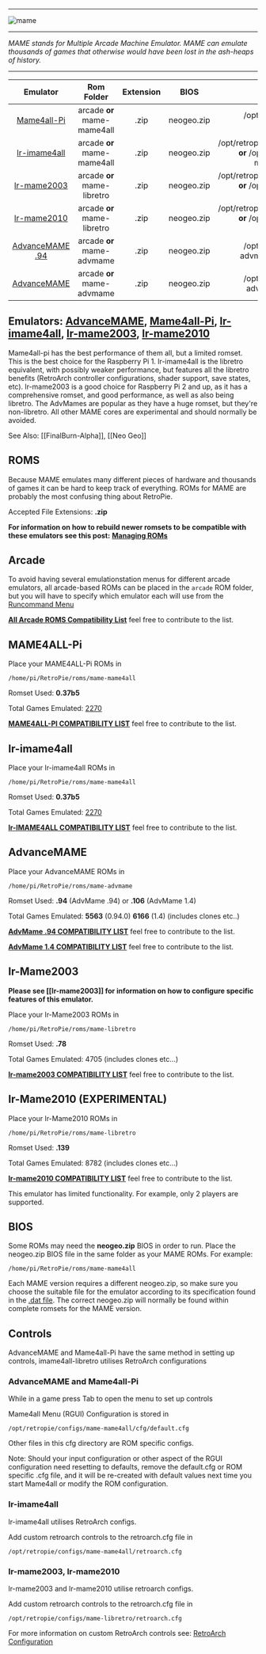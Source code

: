 ***
![mame](https://cloud.githubusercontent.com/assets/10035308/12213821/0acf7328-b63d-11e5-8127-48c8c5d31fe3.png)
***
_MAME stands for Multiple Arcade Machine Emulator. MAME can emulate thousands of games that otherwise would have been lost in the ash-heaps of history._

***

| Emulator | Rom Folder | Extension | BIOS |  Controller Config |
| :---: | :---: | :---: | :---: | :---: |
| [Mame4all-Pi](https://github.com/RetroPie/mame4all-pi) | arcade **or** mame-mame4all | .zip | neogeo.zip | /opt/retropie/configs/mame-mame4all/mame.cfg |
| [lr-imame4all](https://github.com/libretro/imame4all-libretro) | arcade **or** mame-mame4all | .zip | neogeo.zip | /opt/retropie/configs/arcade/retroarch.cfg, **or** /opt/retropie/configs/mame-mame4all/retroarch.cfg |
| [lr-mame2003](https://github.com/libretro/mame2003-libretro) | arcade **or** mame-libretro | .zip | neogeo.zip | /opt/retropie/configs/arcade/retroarch.cfg, **or** /opt/retropie/configs/mame-libretro/retroarch.cfg |
| [lr-mame2010](https://github.com/libretro/mame2010-libretro) | arcade **or** mame-libretro | .zip | neogeo.zip | /opt/retropie/configs/arcade/retroarch.cfg, **or** /opt/retropie/configs/mame-libretro/retroarch.cfg |
| [AdvanceMAME .94](http://advancemame.sourceforge.net/) | arcade **or** mame-advmame | .zip | neogeo.zip | /opt/retropie/configs/mame-advmame/advmame-0.94.0.rc |
| [AdvanceMAME](http://advancemame.sourceforge.net/) | arcade **or** mame-advmame | .zip | neogeo.zip | /opt/retropie/configs/mame-advmame/advmame-1.4.rc |

## Emulators: [AdvanceMAME](http://advancemame.sourceforge.net/), [Mame4all-Pi](https://github.com/RetroPie/mame4all-pi), [lr-imame4all](https://github.com/libretro/imame4all-libretro), [lr-mame2003](https://github.com/libretro/mame2003-libretro), [lr-mame2010](https://github.com/libretro/mame2010-libretro)

Mame4all-pi has the best performance of them all, but a limited romset. This is the best choice for the Raspberry Pi 1. lr-imame4all is the libretro equivalent, with possibly weaker performance, but features all the libretro benefits (RetroArch controller configurations, shader support, save states, etc). lr-mame2003 is a good choice for Raspberry Pi 2 and up, as it has a comprehensive romset, and good performance, as well as also being libretro. The AdvMames are popular as they have a huge romset, but they're non-libretro. All other MAME cores are experimental and should normally be avoided.

See Also: [[FinalBurn-Alpha]], [[Neo Geo]]

## ROMS

Because MAME emulates many different pieces of hardware and thousands of games it can be hard to keep track of everything. ROMs for MAME are probably the most confusing thing about RetroPie.

Accepted File Extensions: **.zip**

**For information on how to rebuild newer romsets to be compatible with these emulators see this post:**
**[Managing ROMs](https://github.com/petrockblog/RetroPie-Setup/wiki/Managing-ROMs)**

## **Arcade**

To avoid having several emulationstation menus for different arcade emulators, all arcade-based ROMs can be placed in the `arcade` ROM folder, but you will have to specify which emulator each will use from the [Runcommand Menu](runcommand)

[**All Arcade ROMS Compatibility List**](https://docs.google.com/spreadsheets/d/1antILt7D12EWOFzyJwTfB86NceghMJKXG7CdYumuHec/edit?usp=sharing) feel free to contribute to the list.

## **MAME4ALL-Pi**

Place your MAME4ALL-Pi ROMs in
```
/home/pi/RetroPie/roms/mame-mame4all
```

Romset Used: **0.37b5**

Total Games Emulated: [2270](http://code.google.com/p/imame4all/wiki/GameList) 

[**MAME4ALL-PI COMPATIBILITY LIST**](https://docs.google.com/spreadsheets/d/1gpuoZx78kDDdnf_yADicsSZHMfpOxNySSov7UdCDAik/edit?usp=sharing)  feel free to contribute to the list.

## **lr-imame4all**

Place your lr-imame4all ROMs in
```
/home/pi/RetroPie/roms/mame-mame4all
```

Romset Used: **0.37b5**

Total Games Emulated: [2270](http://code.google.com/p/imame4all/wiki/GameList) 

[**lr-IMAME4ALL COMPATIBILITY LIST**](https://docs.google.com/spreadsheets/d/1Fmx2RPcgVgIIeKpaBKNEGWCDuu3DGfR-VkrnIVsIpeE/edit?usp=sharing)  feel free to contribute to the list.

## **AdvanceMAME**

Place your AdvanceMAME ROMs in
```
/home/pi/RetroPie/roms/mame-advmame
```

Romset Used: **.94** (AdvMame .94) or **.106** (AdvMame 1.4)

Total Games Emulated: **5563** (0.94.0) **6166** (1.4) (includes clones etc..)

[**AdvMame .94 COMPATIBILITY LIST**](https://docs.google.com/spreadsheets/d/1AEQ94buG0rvbW0xdnYKeuEhHeCbuZlRfRJQCb1Dt8fw/edit?usp=sharing)  feel free to contribute to the list.

[**AdvMame 1.4 COMPATIBILITY LIST**](https://docs.google.com/spreadsheets/d/1RapyxChe2BMOfbX-FsCup9SXGxvS1WmXAofwaTJtmxc/edit?usp=sharing)  feel free to contribute to the list.

## lr-Mame2003

**Please see [[lr-mame2003]] for information on how to configure specific features of this emulator.**

Place your lr-Mame2003 ROMs in
```
/home/pi/RetroPie/roms/mame-libretro
```

Romset Used: **.78**

Total Games Emulated: 4705 (includes clones etc...)

[**lr-mame2003 COMPATIBILITY LIST**](https://docs.google.com/spreadsheets/d/1LP1MELCvcxu7TfiowF_0ZuvRVEMqlfQyTVetnOJvuJc/edit?usp=sharing)  feel free to contribute to the list.

## lr-Mame2010 (EXPERIMENTAL)

Place your lr-Mame2010 ROMs in
```
/home/pi/RetroPie/roms/mame-libretro
```

Romset Used: **.139**

Total Games Emulated: 8782 (includes clones etc...)

[**lr-mame2010 COMPATIBILITY LIST**](https://docs.google.com/spreadsheets/d/1IRSmFrSDvIc6gAw0gn12TcQ3HDOwmrETTor8wvvb7VI/edit?usp=sharing) feel free to contribute to the list.

This emulator has limited functionality. For example, only 2 players are supported.

## BIOS
Some ROMs may need the **neogeo.zip** BIOS in order to run. Place the neogeo.zip BIOS file in the same folder as your MAME ROMs. For example:
```shell
/home/pi/RetroPie/roms/mame-mame4all
```

Each MAME version requires a different neogeo.zip, so make sure you choose the suitable file for the emulator according to its specification found in the [.dat file](https://github.com/RetroPie/RetroPie-Setup/wiki/Managing-ROMs#step-3---acquire-dat-files). The correct neogeo.zip will normally be found within complete romsets for the MAME version.

## Controls
AdvanceMAME and Mame4all-Pi have the same method in setting up controls, imame4all-libretro utilises RetroArch configurations

### AdvanceMAME and Mame4all-Pi

While in a game press Tab to open the menu to set up controls

Mame4all Menu (RGUI) Configuration is stored in
```shell 
/opt/retropie/configs/mame-mame4all/cfg/default.cfg
```
Other files in this cfg directory are ROM specific configs.

Note: Should your input configuration or other aspect of the RGUI configuration need resetting to defaults, remove the default.cfg or ROM specific .cfg file, and it will be re-created with default values next time you start Mame4all or modify the ROM configuration.

### lr-imame4all

lr-imame4all utilises RetroArch configs.

Add custom retroarch controls to the retroarch.cfg file in
```shell
/opt/retropie/configs/mame-mame4all/retroarch.cfg
```

### lr-mame2003, lr-mame2010

lr-mame2003 and lr-mame2010 utilise retroarch configs.

Add custom retroarch controls to the retroarch.cfg file in
```shell
/opt/retropie/configs/mame-libretro/retroarch.cfg
```
For more information on custom RetroArch controls see: [RetroArch Configuration](https://github.com/petrockblog/RetroPie-Setup/wiki/RetroArch-Configuration)